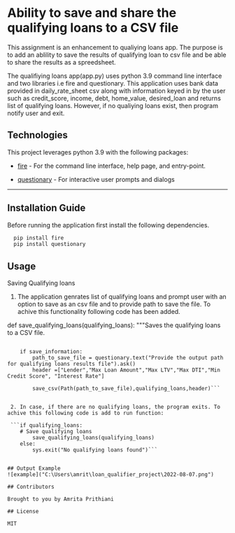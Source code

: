 
# Ability to save and share the qualifying loans to a CSV file

This assignment is an enhancement to qualiying loans app. The purpose is to add an ablility to save the results of qualifying loan to csv file and be able to share the results as a spreedsheet.

The qualifiying loans app(app.py) uses python 3.9 command line interface and two libraries i.e fire and questionary. This application uses bank data provided in daily_rate_sheet csv along with information keyed in by the user such as credit_score, income, debt, home_value, desired_loan and returns list of qualifying loans. However, if no qualiying loans exist, then program notify user and exit.

## Technologies

This project leverages python 3.9 with the following packages:

* [fire](https://github.com/google/python-fire) - For the command line interface, help page, and entry-point.

* [questionary](https://github.com/tmbo/questionary) - For interactive user prompts and dialogs

---

## Installation Guide

Before running the application first install the following dependencies.

```python
  pip install fire
  pip install questionary
```

## Usage

Saving Qualifying loans

1. The application genrates list of qualifying loans and prompt user with an option to save as an csv file and to provide path to save the file. To achive this functionality following code has been added.

def save_qualifying_loans(qualifying_loans):
    """Saves the qualifying loans to a CSV file.

```save_information = questionary.confirm("Do you want to save the qualifying loan results as CSV file").ask()
    
    if save_information:
        path_to_save_file = questionary.text("Provide the output path for qualifying loans results file").ask()
        header =["Lender","Max Loan Amount","Max LTV","Max DTI","Min Credit Score", "Interest Rate"]

        save_csv(Path(path_to_save_file),qualifying_loans,header)```


 2. In case, if there are no qualifying loans, the program exits. To achive this following code is add to run function:

 ```if qualifying_loans:
    # Save qualifying loans
        save_qualifying_loans(qualifying_loans)
    else:
        sys.exit("No qualifying loans found")```


## Output Example
![example]("C:\Users\amrit\loan_qualifier_project\2022-08-07.png")

## Contributors

Brought to you by Amrita Prithiani

## License

MIT
